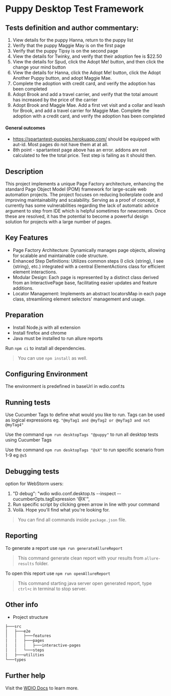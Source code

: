 # Puppy Desktop Test Framework

## Tests definition and author commentary:

1. View details for the puppy Hanna, return to the puppy list
2. Verify that the puppy Maggie May is on the first page
3. Verify that the puppy Tipsy is on the second page
4. View the details for Twinky, and verify that their adoption fee is $22.50
5. View the details for Spud, click the Adopt Me! button, and then click the change your mind button
6. View the details for Hanna, click the Adopt Me! button, click the Adopt Another Puppy button, and adopt Maggie Mae.
7. Complete the adoption with credit card, and verify the adoption has been completed
8. Adopt Brook and add a travel carrier, and verify that the total amount has increased by the price of the carrier
9. Adopt Brook and Maggie Mae. Add a first vet visit and a collar and leash for Brook, and add a travel carrier for Maggie Mae. Complete the adoption with a credit card, and verify the adoption has been completed

#### General outcomes
- https://spartantest-puppies.herokuapp.com/ should be equipped with aut-id. Most pages do not have them at at all.
- 8th point - spartantest page above has an error. addons are not calculated to fee the total price. Test step is failing as it should then.

    
## Description
This project implements a unique Page Factory architecture, enhancing the standard Page Object Model (POM) framework for large-scale web automation projects. The project focuses on reducing boilerplate code and improving maintainability and scalability. Serving as a proof of concept, it currently has some vulnerabilities regarding the lack of automatic advice argument to step from IDE which is helpful sometimes for newcomers. Once these are resolved, it has the potential to become a powerful design solution for projects with a large number of pages.

## Key Features
- Page Factory Architecture: Dynamically manages page objects, allowing for scalable and maintainable code structure.
- Enhanced Step Definitions: Utilizes common steps (I click {string}, I see {string}, etc.) integrated with a central ElementActions class for efficient element interactions.
- Modular Design: Each page is represented by a distinct class derived from an InteractivePage base, facilitating easier updates and feature additions.
- Locator Management: Implements an abstract locatorsMap in each page class, streamlining element selectors' management and usage.

## Preparation

- Install Node.js with all extension
- Install firefox and chrome
- Java must be installed to run allure reports

Run `npm ci` to install all dependencies.

> You can use `npm install` as well.

## Configuring Environment

The environment is predefined in baseUrl in wdio.conf.ts

## Running tests

Use Cucumber Tags to define what would you like to run.
Tags can be used as logical expressions eg. `"@myTag1 and @myTag2 or @myTag3 and not @myTag4"`

Use the command `npm run desktopTags "@puppy"` to run all desktop tests using Cucumber Tags

Use the command `npm run desktopTags "@sX"` to run specific scenario from 1-9 eg `@s5`

## Debugging tests

option for WebStorm users:
1. "D debug": "wdio wdio.conf.desktop.ts --inspect --cucumberOpts.tagExpression '@X'",
2. Run specific script by clicking green arrow in line with your command
3. Voilà. Hope you'll find what you're looking for.

> You can find all commands inside `package.json` file.

## Reporting

To generate a report use `npm run generateAllureReport`

> This command generate clean report with your results from `allure-results` folder.

To open this report use `npm run openAllureReport`

> This command starting java server open generated report, type `ctrl+c` in terminal to stop server.

## Other info

- Project structure

````bash
├───src
│   ├───e2e
│   │   ├───features
│   │   ├───pages
│   │   │   ├───interactive-pages
│   │   └───steps
│   ├───utilities
└───types
````
## Further help

Visit the [WDIO Docs](https://webdriver.io/) to learn more.



